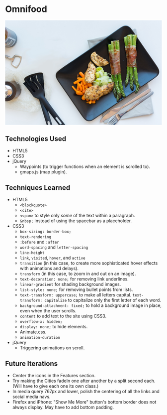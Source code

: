 # Omnifood

![Omnifood](https://github.com/toddcf/omnifood-delivery/blob/master/assets/img/food/hero.jpg "Omnifood")

## Technologies Used

- HTML5
- CSS3
- jQuery
  - Waypoints (to trigger functions when an element is scrolled to).
  - gmaps.js (map plugin).

## Techniques Learned

- HTML5
  - `<blockquote>`
  - `<cite>`
  - `<span>` to style only *some* of the text within a paragraph.
  - `&nbsp;` instead of using the spacebar as a placeholder.
- CSS3
  - `box-sizing: border-box;`
  - `text-rendering`
  - `:before` and `:after`
  - `word-spacing` and `letter-spacing`
  - `line-height`
  - `link`, `visited`, `hover`, and `active`
  - `transition` (in this case, to create more sophisticated hover effects with animations and delays).
  - `transform` (in this case, to zoom in and out on an image).
  - `text-decoration: none;` for removing link underlines.
  - `linear-gradient` for shading background images.
  - `list-style: none;` for removing bullet points from lists.
  - `text-transform: uppercase;` to make all letters capital. `text-transform: capitalize` to capitalize only the first letter of each word.
  - `background-attachment: fixed;` to hold a background image in place, even when the user scrolls.
  - `content` to add text to the site using CSS3.
  - `overflow-x: hidden;` 
  - `display: none;` to hide elements.
  - Animate.css.
  - `animation-duration`
- jQuery
  - Triggering animations on scroll.

## Future Iterations

- Center the icons in the Features section.
- Try making the Cities fadeIn one after another by a split second each. (Will have to give each one its own class.)
- In media query 767px and lower, polish the centering of all the links and social media navs.
- Firefox and iPhone: "Show Me More" button's bottom border does not always display. May have to add bottom padding.